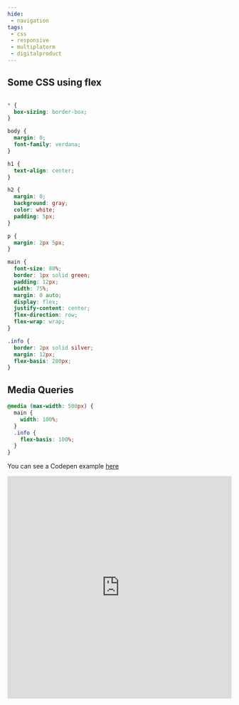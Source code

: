 ```yaml
---
hide:
 - navigation
tags:
 - css
 - responsive
 - multiplatorm
 - digitalproduct
---
```


## Some CSS using **flex**

```css

* {
  box-sizing: border-box;
}

body {
  margin: 0;
  font-family: verdana;
}

h1 {
  text-align: center;
}

h2 {
  margin: 0;
  background: gray;
  color: white;
  padding: 5px;
}

p {
  margin: 2px 5px;
}
```

```css
main {
  font-size: 80%;
  border: 1px solid green;
  padding: 12px;
  width: 75%;
  margin: 0 auto;
  display: flex;
  justify-content: center;
  flex-direction: row;
  flex-wrap: wrap;
}

.info {
  border: 2px solid silver;
  margin: 12px;
  flex-basis: 280px;
}
```

## Media Queries

```css
@media (max-width: 500px) {
  main {
    width: 100%;
  }
  .info {
    flex-basis: 100%;
  }
}

```

You can see a Codepen example [here](https://codepen.io/pageboy/pen/ZEJXJyv)

<iframe height="500" style="width: 100%;" scrolling="no" title="Flex for Responsiveness" src="https://codepen.io/pageboy/embed/ZEJXJyv?default-tab=html%2Cresult" frameborder="no" loading="lazy" allowtransparency="true" allowfullscreen="true">
  See the Pen <a href="https://codepen.io/pageboy/pen/ZEJXJyv">
  Flex for Responsiveness</a> by Chris Jennings (<a href="https://codepen.io/pageboy">@pageboy</a>)
  on <a href="https://codepen.io">CodePen</a>.
</iframe>